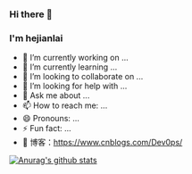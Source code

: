 ### Hi there 👋
### I'm hejianlai
- 🔭 I’m currently working on ...
- 🌱 I’m currently learning ...
- 👯 I’m looking to collaborate on ...
- 🤔 I’m looking for help with ...
- 💬 Ask me about ...
- 📫 How to reach me: ...
- 😄 Pronouns: ...
- ⚡ Fun fact: ...
- 📖 博客：https://www.cnblogs.com/Dev0ps/

[![Anurag's github stats](https://github-readme-stats.vercel.app/api?username=hejianlai&show_icons=true)](https://github.com/anuraghazra/github-readme-stats)
